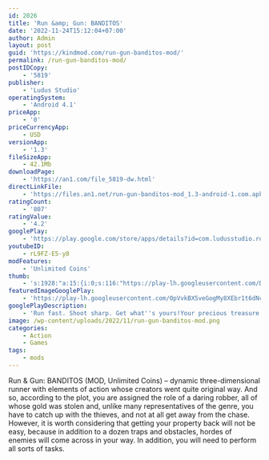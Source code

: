 ```yaml
---
id: 2026
title: 'Run &amp; Gun: BANDITOS'
date: '2022-11-24T15:12:04+07:00'
author: Admin
layout: post
guid: 'https://kindmod.com/run-gun-banditos-mod/'
permalink: /run-gun-banditos-mod/
postIDCopy:
    - '5819'
publisher:
    - 'Ludus Studio'
operatingSystem:
    - 'Android 4.1'
priceApp:
    - '0'
priceCurrencyApp:
    - USD
versionApp:
    - '1.3'
fileSizeApp:
    - 42.1Mb
downloadPage:
    - 'https://an1.com/file_5819-dw.html'
directLinkFile:
    - 'https://files.an1.net/run-gun-banditos-mod_1.3-android-1.com.apk'
ratingCount:
    - '807'
ratingValue:
    - '4.2'
googlePlay:
    - 'https://play.google.com/store/apps/details?id=com.ludusstudio.runandgun'
youtubeID:
    - rL9FZ-E5-y8
modFeatures:
    - 'Unlimited Coins'
thumb:
    - 's:1928:"a:15:{i:0;s:116:"https://play-lh.googleusercontent.com/DF0d6e2CJlsGMSJ9wHxvlttWiWOWcJ8brkz-cU4mut8EI0hkk6vK0PHaO0754K-tmPo-=w526-h296";i:1;s:115:"https://play-lh.googleusercontent.com/1imC4XIHXQ-Uep7zXEVI03G0Hm0UmMgG-AyUtZ2q3n8eUDGBqxj4iPQbkiAEbfNk1Bg=w526-h296";i:2;s:115:"https://play-lh.googleusercontent.com/kepQTNfibbMEztuNQL0wlwkFe3GA-P-OH7B3NT9qkwu6v9MjFw7zGTdZLEO9548casE=w526-h296";i:3;s:115:"https://play-lh.googleusercontent.com/1pBO4U36GvdrMBzhXUVA_hIjLfvdon_BuEDdoRbVv_rtXRUp-eVk0npQmRwGUq-qkhs=w526-h296";i:4;s:115:"https://play-lh.googleusercontent.com/gnTLUfKs4T2Y6C_I_yPb2CP8KPsaV2VBHbbFe6O2j6tiRwvdKBhbQtfHPxvSc34hStc=w526-h296";i:5;s:114:"https://play-lh.googleusercontent.com/SBVhIWO-D97nDNfjl1sv9UeTJ5KR-MPAFQBT1irWdBqj3pPslIosbN1qRFDq6G_spw=w526-h296";i:6;s:115:"https://play-lh.googleusercontent.com/_Iub0d497RS1-F63NkesEWML7RVNYPdi8d55rx_xQtOcABzbcKxHch8u73NuNCP15oE=w526-h296";i:7;s:114:"https://play-lh.googleusercontent.com/DBB8Gt8KdtObWDz_w5FBYZQLkYP44nTc_6EB0gQNJzp6P5Ubdcz_0R493wYYhJxq0Q=w526-h296";i:8;s:115:"https://play-lh.googleusercontent.com/edTnj1XNvKvyP-iXHBFQtCFEXaTx601DDMvLeDGUH4bzj7DJgtP1d9Wo_3mtTi0pj_8=w526-h296";i:9;s:116:"https://play-lh.googleusercontent.com/zzv8PHd7M4pXhJlmpsU5Z8OpQ24cSldos4nEoKEF3bPGFF0fHShD76I8v0sLmq7strJX=w526-h296";i:10;s:115:"https://play-lh.googleusercontent.com/ShUzYYG9wtnORjMLgw6nIDgsDQiE5QPKZY_RjMCKn98C1PWRaoVWKM1G6eX74hP2-lY=w526-h296";i:11;s:114:"https://play-lh.googleusercontent.com/6lzM1ONss219iPXGvRyP5TuFB4CKYbPx6O3q5FShJ4w0ARrvo7kDcgTTwvxKf5Be6g=w526-h296";i:12;s:114:"https://play-lh.googleusercontent.com/8NWaC8qT39CXb_0sd89CARfdhQQ_L4UtI4WT-9ioN66fP20-LoT9PqfGGupBdNfX8Q=w526-h296";i:13;s:114:"https://play-lh.googleusercontent.com/SLUFxolsYxTEvP4ViP3Y3Gr8lnaWZ5amqQ_dePgfoAvsg1Q4XzffVmCyZtI16F_Qgg=w526-h296";i:14;s:114:"https://play-lh.googleusercontent.com/-knCnjgjd2fPXNCTOFDguXx1THXt-0VW6YYCvebaaje1mYKLBrurdLxQHo-rO0sk8g=w526-h296";}";'
featuredImageGooglePlay:
    - 'https://play-lh.googleusercontent.com/0pVvkBX5veGogMy8XEbr1t6dNcFASsgjvtQiRJuC-A1NTwnjy-t7Mu-nUIVrqY8-yg'
googlePlayDescription:
    - 'Run fast. Shoot sharp. Get what''s yours!Your precious treasure is stolen. Enemies are all around. Be the hero and take back what’s yours!.The greatest challenge you can find is already here. Run and collect as much gold as you can. Test your skills with various obstacles and shoot your way through vast number of enemies to survive the run. Unlock your full potential to beat them all.'
image: /wp-content/uploads/2022/11/run-gun-banditos-mod.png
categories:
    - Action
    - Games
tags:
    - mods
---
```


Run &amp; Gun: BANDITOS (MOD, Unlimited Coins) – dynamic three-dimensional runner with elements of action whose creators went quite original way. And so, according to the plot, you are assigned the role of a daring robber, all of whose gold was stolen and, unlike many representatives of the genre, you have to catch up with the thieves, and not at all get away from the chase. However, it is worth considering that getting your property back will not be easy, because in addition to a dozen traps and obstacles, hordes of enemies will come across in your way. In addition, you will need to perform all sorts of tasks.